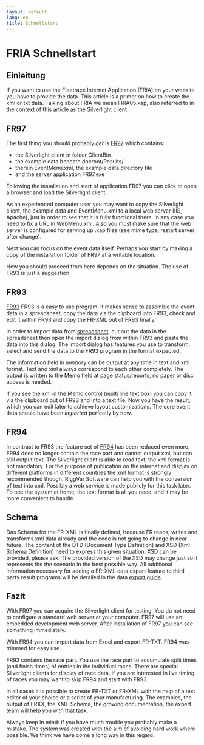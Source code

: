 ```yaml
---
layout: default
lang: en
title: Schnellstart
---
```


# FRIA Schnellstart

## Einleitung

If you want to use the Fleetrace Internet Application (FRIA) on your website you have to provide the data.
This article is a primer on how to create the xml or txt data.
Talking about FRIA we mean FRIA05.xap,
also referred to in the context of this article as the Silverlight client.

## FR97

The first thing you should probably *get* is [FR97](../applications/FR97.html) which contains:
- the Silverlight client in folder ClientBin
- the example data beneath docroot/Results/
- therein EventMenu.xml, the example data directory file
- and the server application FR97.exe

Following the installation and start of application FR97 you can click to open a browser and load the Silverlight client.

As an experienced computer user you may want to copy the Silverlight client,
the example data and EventMenu.xml to a local web server (IIS, Apache),
just in order to see that it is fully functional there.
In any case you need to fix a URL in WebMenu.xml.
Also you must make sure that the web server is configured for serving up .xap files (see mime type, restart server after change).

Next you can focus on the event data itself.
Perhaps you start by making a copy of the installation folder of FR97 at a writable location.

How you should proceed from here depends on the situation.
The use of FR93 is just a suggestion.

## FR93

[FR93](../applications/FR93.html) FR93 is a easy to use program.
It makes sense to assemble the event data in a spreadsheet,
copy the data via the clipboard into FR93,
check and edit it within FR93 and copy the FR-XML out of FR93 finally.

In order to import data from [spreadsheet](doc-spreadsheet-use.html), 
cut out the data in the spreadsheet then open the import dialog from within FR93 and paste the data into this dialog.
The import dialog has features you use to transform,
select and send the data to the FR93 program in the format expected.

The information held in memory can be output at any time in text and xml format.
Text and xml always correspond to each other completely.
The output is written to the Memo field at page status/reports,
no paper or disc access is needed.

If you see the xml in the Memo control (multi line text box) you can copy it via the clipboard out of FR93 and into a text file.
Now you have the result, which you can edit later to achieve layout customizations.
The core event data should have been *imported* perfectly by now.

## FR94

In contrast to FR93 the feature set of [FR94](../applications/FR94.html) has been reduced even more.
FR94 does no longer contain the race part and cannot output xml, but can still output text.
The Silverlight client is able to read text, the xml format is not mandatory.
For the purpose of publication on the internet and display on different platforms in different countries the xml format is strongly recommended though.
RiggVar Software can help you with the conversion of text into xml.
Possibly a web service is made publicly for this task later.
To test the system at home, the text format is all you need,
and it may be more convenient to handle.

## Schema

Das Schema for the FR-XML is finally defined,
because FR reads, writes and transforms xml data already and the code is not going to change in near future.
The content of the DTD (Document Type Definition) and XSD (Xml Schema Definition) need to express this given situation.
XSD can be provided, please ask.
The provided version of the XSD may change just so it represents the the scenario in the best possible way.
All additional information necessary for adding a FR-XML data export feature
to third party result programs will be detailed in the data [export guide](doc-data-export.html).

## Fazit

With FR97 you can acquire the Silverlight client for testing.
You do not need to configure a standard web server at your computer.
FR97 will use an embedded development web server.
After installation of FR97 you can see something immediately.

With FR94 you can import data from Excel and export FR-TXT.
FR94 was trimmed for easy use.

FR93 contains the race part.
You use the race part to accumulate split times (and finish times) of entries in the individual races.
There are special Silverlight clients for display of race data.
If you are interested in live timing of races you may want to skip FR94 and start with FR93.

In all cases it is possible to create FR-TXT or FR-XML
with the help of a text editor of your choice or a script of your manufacturing.
The examples, the output of FRXX, the XML-Schema, the growing documentation, 
the expert team will help you with that task.

Always keep in mind: if you have much trouble you probably make a mistake.
The system was created with the aim of avoiding hard work where possible.
We think we have come a long way in this regard.
